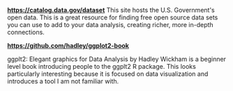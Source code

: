 **https://catalog.data.gov/dataset**
This site hosts the U.S. Government's open data. This is a great resource for finding free open source data sets you can use to add to your data analysis, creating richer, more in-depth connections.

**https://github.com/hadley/ggplot2-book**

ggplt2: Elegant graphics for Data Analysis by Hadley Wickham is a beginner level book introducing people to the ggplt2 R package. This looks particularly interesting because it is focused on data visualization and introduces a tool I am not familiar with.
